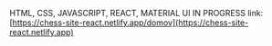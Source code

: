 HTML, CSS, JAVASCRIPT, REACT, MATERIAL UI
IN PROGRESS
link: [https://chess-site-react.netlify.app/domov](https://chess-site-react.netlify.app)


